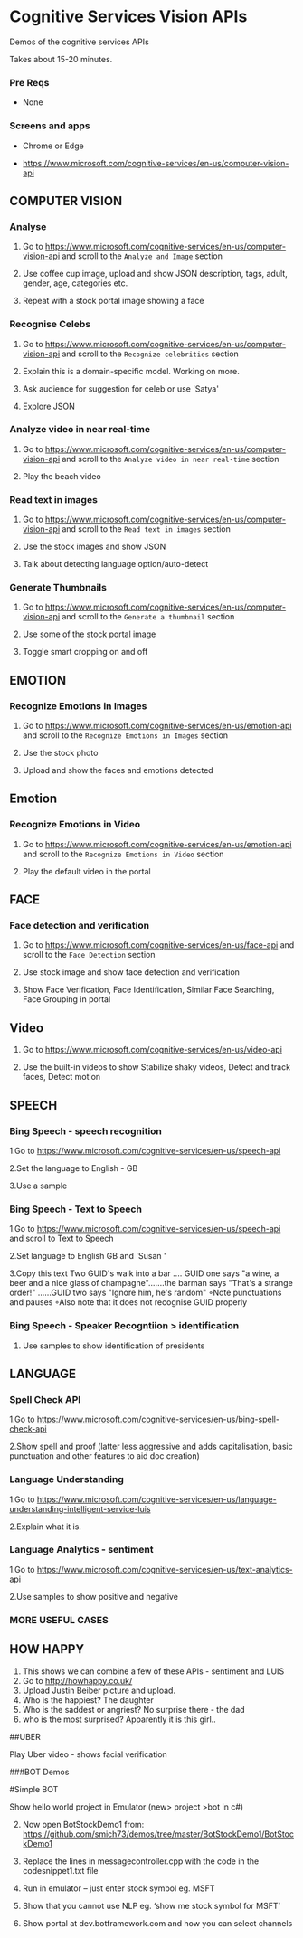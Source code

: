 # Cognitive Services Vision APIs
Demos of the cognitive services APIs

Takes about 15-20 minutes.

### Pre Reqs
* None

### Screens and apps
* Chrome or Edge

* https://www.microsoft.com/cognitive-services/en-us/computer-vision-api

## COMPUTER VISION
### Analyse
1. Go to https://www.microsoft.com/cognitive-services/en-us/computer-vision-api and scroll to the `Analyze and Image` section

2. Use coffee cup image, upload and show JSON description, tags, adult, gender, age, categories etc.
  
3. Repeat with a stock portal image showing a face
 

### Recognise Celebs
1. Go to https://www.microsoft.com/cognitive-services/en-us/computer-vision-api and scroll to the `Recognize celebrities` section

2. Explain this is a domain-specific model. Working on more.

3. Ask audience for suggestion for celeb or use 'Satya'

4. Explore JSON


### Analyze video in near real-time
1. Go to https://www.microsoft.com/cognitive-services/en-us/computer-vision-api and scroll to the `Analyze video in near real-time` section

2. Play the beach video


### Read text in images
1. Go to https://www.microsoft.com/cognitive-services/en-us/computer-vision-api and scroll to the `Read text in images` section

2. Use the stock images and show JSON

3. Talk about detecting language option/auto-detect

### Generate Thumbnails
1. Go to https://www.microsoft.com/cognitive-services/en-us/computer-vision-api and scroll to the `Generate a thumbnail` section

2. Use some of the stock portal image

3. Toggle smart cropping on and off


## EMOTION 
### Recognize Emotions in Images
1. Go to https://www.microsoft.com/cognitive-services/en-us/emotion-api and scroll to the `Recognize Emotions in Images` section

2. Use the stock photo

3. Upload and show the faces and emotions detected


## Emotion 
### Recognize Emotions in Video
1. Go to https://www.microsoft.com/cognitive-services/en-us/emotion-api and scroll to the `Recognize Emotions in Video` section

2. Play the default video in the portal

## FACE
### Face detection and verification
1. Go to https://www.microsoft.com/cognitive-services/en-us/face-api and scroll to the `Face Detection` section

2. Use stock image and show face detection and verification

3. Show Face Verification, Face Identification, Similar Face Searching, Face Grouping in portal


## Video
1. Go to https://www.microsoft.com/cognitive-services/en-us/video-api

2. Use the built-in videos to show Stabilize shaky videos, Detect and track faces, Detect motion



## SPEECH
### Bing Speech - speech recognition

1.Go to https://www.microsoft.com/cognitive-services/en-us/speech-api

2.Set the language to  English - GB 

3.Use a sample

### Bing Speech - Text to Speech

1.Go to https://www.microsoft.com/cognitive-services/en-us/speech-api and scroll to  Text to Speech 


2.Set language to  English GB  and  'Susan '


3.Copy this text  Two GUID's walk into a bar .... GUID one says "a wine, a beer and a nice glass of champagne".......the barman says "That's a strange order!" ......GUID two says "Ignore him, he's random" 
◦Note punctuations and pauses
◦Also note that it does not recognise  GUID  properly


### Bing Speech - Speaker Recogntiion > identification

1. Use samples to show identification of presidents

## LANGUAGE
### Spell Check API

1.Go to https://www.microsoft.com/cognitive-services/en-us/bing-spell-check-api

2.Show spell and proof (latter less aggressive and adds capitalisation, basic punctuation and other features to aid doc creation)


### Language Understanding

1.Go to https://www.microsoft.com/cognitive-services/en-us/language-understanding-intelligent-service-luis

2.Explain what it is.

### Language Analytics - sentiment

1.Go to https://www.microsoft.com/cognitive-services/en-us/text-analytics-api

2.Use samples to show positive and negative

### MORE USEFUL CASES

## HOW HAPPY

1. This shows we can combine a few of these APIs - sentiment and LUIS
2. Go to http://howhappy.co.uk/
3.  Upload Justin Beiber picture and upload.
4. Who is the happiest? The daughter
5. Who is the saddest or angriest? No surprise there - the dad
6. who is the most surprised? Apparently it is this girl..

##UBER

Play Uber video -  shows facial verification

###BOT Demos

#Simple BOT

Show hello world project in Emulator (new> project >bot in c#)

2. Now open BotStockDemo1 from: https://github.com/smich73/demos/tree/master/BotStockDemo1/BotStockDemo1

3. Replace the lines in messagecontroller.cpp with the code in the codesnippet1.txt file

4. Run in emulator – just enter stock symbol eg. MSFT

5. Show that you cannot use NLP eg. ‘show me stock symbol for MSFT’

6. Show portal at dev.botframework.com and how you can select channels






